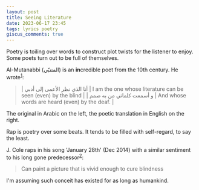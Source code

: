 ```yaml
---
layout: post
title: Seeing Literature
date: 2023-06-17 23:45
tags: lyrics poetry
giscus_comments: true
---
```


Poetry is toiling over words to construct plot twists for the listener to enjoy. Some poets turn out to be full of themselves.

Al-Mutanabbi (المتنبّي) is an **in**credible poet from the 10th century. He wrote<sup>[1](https://en.wikipedia.org/wiki/Al-Mutanabbi)</sup>:

> | أنا الذي نظر الأعمى إلى أدبي | I am the one whose literature can be seen (even) by the blind |
> | و أسمعت كلماتي من به صمم | And whose words are heard (even) by the deaf. |

<div class="caption">
    The original in Arabic on the left, the poetic translation in English on the right.
</div>

Rap is poetry over some beats. It tends to be filled with self-regard, to say the least.

<!-- Dec. 9, 2014 -->
J. Cole raps in his song 'January 28th' (Dec 2014) with a similar sentiment to his long gone predecessor<sup>[2](https://genius.com/J-cole-january-28th-lyrics)</sup>:

> Can paint a picture that is vivid enough to cure blindness

I'm assuming such conceit has existed for as long as humankind.
